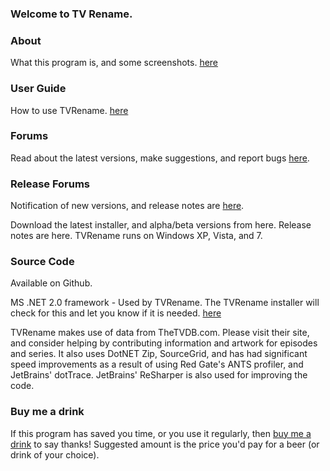 ### Welcome to TV Rename.

### About
What this program is, and some screenshots. [here](http://www.tvrename.com/about.html)

### User Guide
How to use TVRename. [here](http://www.tvrename.com/userguide/)

### Forums
Read about the latest versions, make suggestions, and report bugs [here](https://groups.google.com/forum/#!forum/tvrename). 

### Release Forums
Notification of new versions, and release notes are [here](https://groups.google.com/forum/#!forum/tvrename-releases). 

Download the latest installer, and alpha/beta versions from here. Release notes are here. TVRename runs on Windows XP, Vista, and 7. 

### Source Code 
Available on Github. 

MS .NET 2.0 framework - Used by TVRename. The TVRename installer will check for this and let you know if it is needed.
[here](http://www.microsoft.com/downloads/details.aspx?familyid=0856EACB-4362-4B0D-8EDD-AAB15C5E04F5&displaylang=en:new=true)

TVRename makes use of data from TheTVDB.com. Please visit their site, and consider helping by contributing information and artwork for episodes and series. It also uses DotNET Zip, SourceGrid, and has had significant speed improvements as a result of using Red Gate's ANTS profiler, and JetBrains' dotTrace. JetBrains' ReSharper is also used for improving the code. 

### Buy me a drink
If this program has saved you time, or you use it regularly, then [buy me a drink](https://www.paypal.com/cgi-bin/webscr?cmd=_xclick&business=paypal%40tvrename%2ecom&item_name=TVRename%20thank-you%20drink&no_shipping=0&no_note=1&tax=0&currency_code=USD&lc=AU&bn=PP%2dDonationsBF&charset=UTF%2d8) to say thanks! Suggested amount is the price you'd pay for a beer (or drink of your choice).
